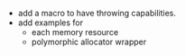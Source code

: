 - add a macro to have throwing capabilities.
- add examples for
    - each memory resource
    - polymorphic allocator wrapper